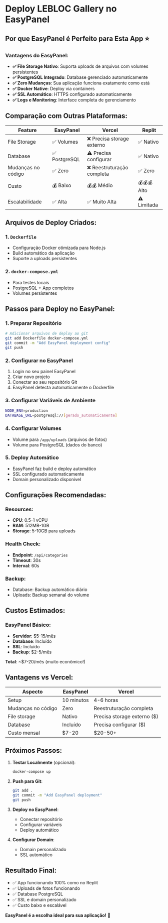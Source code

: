 # Deploy LEBLOC Gallery no EasyPanel

## Por que EasyPanel é Perfeito para Esta App ⭐

### Vantagens do EasyPanel:
- **✅ File Storage Nativo**: Suporta uploads de arquivos com volumes persistentes
- **✅ PostgreSQL Integrado**: Database gerenciado automaticamente
- **✅ Zero Mudanças**: Sua aplicação funciona exatamente como está
- **✅ Docker Native**: Deploy via containers
- **✅ SSL Automático**: HTTPS configurado automaticamente
- **✅ Logs e Monitoring**: Interface completa de gerenciamento

## Comparação com Outras Plataformas:

| Feature | EasyPanel | Vercel | Replit |
|---------|-----------|---------|---------|
| File Storage | ✅ Volumes | ❌ Precisa storage externo | ✅ Nativo |
| Database | ✅ PostgreSQL | ⚠️ Precisa configurar | ✅ Nativo |
| Mudanças no código | ✅ Zero | ❌ Reestruturação completa | ✅ Zero |
| Custo | 💰 Baixo | 💰💰 Médio | 💰💰💰 Alto |
| Escalabilidade | ✅ Alta | ✅ Muito Alta | ⚠️ Limitada |

## Arquivos de Deploy Criados:

### 1. `Dockerfile` 
- Configuração Docker otimizada para Node.js
- Build automático da aplicação
- Suporte a uploads persistentes

### 2. `docker-compose.yml`
- Para testes locais
- PostgreSQL + App completos
- Volumes persistentes

## Passos para Deploy no EasyPanel:

### 1. **Preparar Repositório**
```bash
# Adicionar arquivos de deploy ao git
git add Dockerfile docker-compose.yml
git commit -m "Add EasyPanel deployment config"
git push
```

### 2. **Configurar no EasyPanel**
1. Login no seu painel EasyPanel
2. Criar novo projeto
3. Conectar ao seu repositório Git
4. EasyPanel detecta automaticamente o Dockerfile

### 3. **Configurar Variáveis de Ambiente**
```bash
NODE_ENV=production
DATABASE_URL=postgresql://[gerado_automaticamente]
```

### 4. **Configurar Volumes**
- Volume para `/app/uploads` (arquivos de fotos)
- Volume para PostgreSQL (dados do banco)

### 5. **Deploy Automático**
- EasyPanel faz build e deploy automático
- SSL configurado automaticamente
- Domain personalizado disponível

## Configurações Recomendadas:

### Resources:
- **CPU**: 0.5-1 vCPU
- **RAM**: 512MB-1GB  
- **Storage**: 5-10GB para uploads

### Health Check:
- **Endpoint**: `/api/categories`
- **Timeout**: 30s
- **Interval**: 60s

### Backup:
- Database: Backup automático diário
- Uploads: Backup semanal do volume

## Custos Estimados:

### EasyPanel Básico:
- **Servidor**: $5-15/mês
- **Database**: Incluído
- **SSL**: Incluído
- **Backup**: $2-5/mês

**Total**: ~$7-20/mês (muito econômico!)

## Vantagens vs Vercel:

| Aspecto | EasyPanel | Vercel |
|---------|-----------|---------|
| Setup | 10 minutos | 4-6 horas |
| Mudanças no código | Zero | Reestruturação completa |
| File storage | Nativo | Precisa storage externo ($) |
| Database | Incluído | Precisa configurar ($) |
| Custo mensal | $7-20 | $20-50+ |

## Próximos Passos:

1. **Testar Localmente** (opcional):
   ```bash
   docker-compose up
   ```

2. **Push para Git**:
   ```bash
   git add .
   git commit -m "Add EasyPanel deployment"
   git push
   ```

3. **Deploy no EasyPanel**:
   - Conectar repositório
   - Configurar variáveis
   - Deploy automático

4. **Configurar Domain**:
   - Domain personalizado
   - SSL automático

## Resultado Final:
- ✅ App funcionando 100% como no Replit
- ✅ Uploads de fotos funcionando
- ✅ Database PostgreSQL
- ✅ SSL e domain personalizado
- ✅ Custo baixo e escalável

**EasyPanel é a escolha ideal para sua aplicação!** 🎯